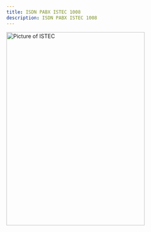 ```yaml
---
title: ISDN PABX ISTEC 1008
description: ISDN PABX ISTEC 1008
---
```


<img src="../istec.jpeg" alt="Picture of ISTEC" width="360" height="504" />
